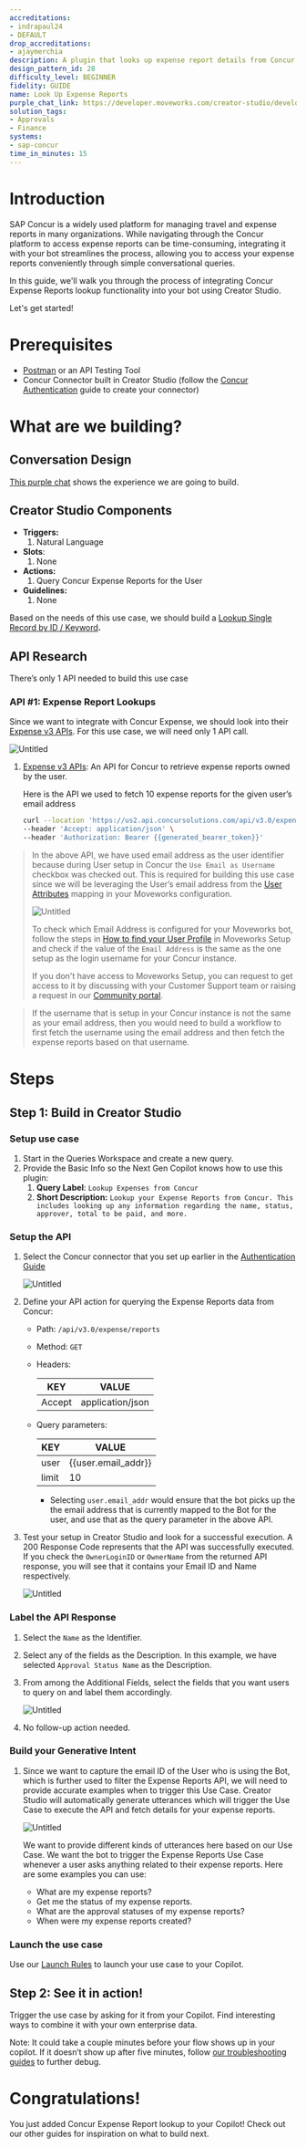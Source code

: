```yaml
---
accreditations:
- indrapaul24
- DEFAULT
drop_accreditations:
- ajaymerchia
description: A plugin that looks up expense report details from Concur.
design_pattern_id: 28
difficulty_level: BEGINNER
fidelity: GUIDE
name: Look Up Expense Reports
purple_chat_link: https://developer.moveworks.com/creator-studio/developer-tools/purple-chat-builder/?workspace={"title"%3A"My+Workspace"%2C"botSettings"%3A{"name"%3A""%2C"imageUrl"%3A""}%2C"mocks"%3A[{"id"%3A4760%2C"title"%3A"New+Mock"%2C"transcript"%3A{"settings"%3A{"colorStyle"%3A"LIGHT"%2C"startTime"%3A"11%3A43+AM"%2C"defaultPerson"%3A"GWEN"%2C"editable"%3Afalse%2C"botName"%3A""%2C"botImageUrl"%3A""}%2C"messages"%3A[{"from"%3A"USER"%2C"text"%3A"Show+me+my+expense+reports"}%2C{"from"%3A"ANNOTATION"%2C"text"%3A"Running+Creator+Studio+plugin+to+retrieve+Expense+Reports+from+Concur"}%2C{"from"%3A"BOT"%2C"text"%3A"You+have+two+expense+reports%3A"%2C"cards"%3A[{"title"%3A"New+test+report"%2C"text"%3A"Submitted+%26+Pending+Approval<br><b>Total+Claimed+Amount%3A<%2Fb>+%2460.00<br>Status%3A+<i>Currently+not+paid<%2Fi>"}%2C{"title"%3A"Internet+Reimbursement"%2C"text"%3A"Not+submitted<br><b>Total+Claimed+Amount%3A<%2Fb>+%2425.00<br>Status%3A+<i>Not+paid<%2Fi>"}]}]}}]}
solution_tags:
- Approvals
- Finance
systems:
- sap-concur
time_in_minutes: 15
---
```


# Introduction

SAP Concur is a widely used platform for managing travel and expense reports in many organizations. While navigating through the Concur platform to access expense reports can be time-consuming, integrating it with your bot streamlines the process, allowing you to access your expense reports conveniently through simple conversational queries.

In this guide, we'll walk you through the process of integrating Concur Expense Reports lookup functionality into your bot using Creator Studio.

Let's get started!

# Prerequisites

- [Postman](https://www.postman.com/) or an API Testing Tool
- Concur Connector built in Creator Studio (follow the [Concur Authentication](https://developer.moveworks.com/creator-studio/resources/authentication-guide?id=concur) guide to create your connector)

# What are we building?

## Conversation Design

[This purple chat](https://developer.moveworks.com/creator-studio/developer-tools/purple-chat-builder/?workspace=%7B%22title%22%3A%22My+Workspace%22%2C%22botSettings%22%3A%7B%7D%2C%22mocks%22%3A%5B%7B%22id%22%3A2617%2C%22title%22%3A%22Mock+1%22%2C%22transcript%22%3A%7B%22settings%22%3A%7B%22colorStyle%22%3A%22LIGHT%22%2C%22startTime%22%3A%2211%3A43+AM%22%2C%22defaultPerson%22%3A%22GWEN%22%2C%22editable%22%3Atrue%7D%2C%22messages%22%3A%5B%7B%22from%22%3A%22USER%22%2C%22text%22%3A%22Show+me+my+expense+reports%22%7D%2C%7B%22from%22%3A%22ANNOTATION%22%2C%22text%22%3A%22Running+Creator+Studio+plugin+to+retrieve+Expense+Reports+from+Concur%22%7D%2C%7B%22from%22%3A%22BOT%22%2C%22text%22%3A%22You+have+two+expense+reports%3A%22%2C%22cards%22%3A%5B%7B%22title%22%3A%22New+test+report%22%2C%22text%22%3A%22Submitted+%26+Pending+Approval%3Cbr%3E%3Cb%3ETotal+Claimed+Amount%3A%3C%2Fb%3E+%2460.00%3Cbr%3EStatus%3A+%3Ci%3ECurrently+not+paid%3C%2Fi%3E%22%7D%2C%7B%22title%22%3A%22Internet+Reimbursement%22%2C%22text%22%3A%22Not+submitted%3Cbr%3E%3Cb%3ETotal+Claimed+Amount%3A%3C%2Fb%3E+%2425.00%3Cbr%3EStatus%3A+%3Ci%3ENot+paid%3C%2Fi%3E%22%7D%5D%7D%5D%7D%7D%5D%7D) shows the experience we are going to build. 

## Creator Studio Components

- **Triggers:**
    1. Natural Language
- **Slots**:
    1. None
- **Actions:**
    1. Query Concur Expense Reports for the User
- **Guidelines:**
    1. None

Based on the needs of this use case, we should build a [Lookup Single Record by ID / Keyword](https://developer.moveworks.com/creator-studio/design-patterns/dp-6/)**.**

## API Research

There’s only 1 API needed to build this use case

### API #1: Expense Report Lookups

Since we want to integrate with Concur Expense, we should look into their [Expense v3 APIs](https://developer.concur.com/api-reference/expense/expense-report/v3.reports.html). For this use case, we will need only 1 API call.

![Untitled](Use%20Case%20Tutorial%20Lookup%20Expense%20Reports%20in%20Concur%200ad48c0ab26047b1bab45a82557a0bda/Untitled.png)

1. [Expense v3 APIs](https://developer.concur.com/api-reference/expense/expense-report/v3.reports.html): An API for Concur to retrieve expense reports owned by the user.
    
    Here is the API we used to fetch 10 expense reports for the given user’s email address
    
    ```bash
    curl --location 'https://us2.api.concursolutions.com/api/v3.0/expense/reports?user={{user_email_address}}&limit=10' \
    --header 'Accept: application/json' \
    --header 'Authorization: Bearer {{generated_bearer_token}}'
    ```
    

> In the above API, we have used email address as the user identifier because during User setup in Concur the `Use Email as Username` checkbox was checked out.
> This is required for building this use case since we will be leveraging the User’s email address from the [User Attributes](https://developer.moveworks.com/creator-studio/reference/user-attributes/#user-attributes-reference) mapping in your Moveworks configuration. 
>
> ![Untitled](Use%20Case%20Tutorial%20Lookup%20Expense%20Reports%20in%20Concur%200ad48c0ab26047b1bab45a82557a0bda/Untitled%201.png)
> 
>To check which Email Address is configured for your Moveworks bot, follow the steps in [How to find your User Profile](https://help.moveworks.com/docs/control-centre-identity#how-to-find-your-user-profile) in Moveworks Setup and check if the value of the `Email Address` is the same as the one setup as the login username for your Concur instance.
>
>If you don't have access to Moveworks Setup, you can request to get access to it by discussing with your Customer Support team or raising a request in our [Community portal](https://community.moveworks.com/moveworks-setup-83).

> If the username that is setup in your Concur instance is not the same as your email address, then you would need to build a workflow to first fetch the username using the email address and then fetch the expense reports based on that username.

# Steps

## Step 1: Build in Creator Studio

### Setup use case

1. Start in the Queries Workspace and create a new query.
2. Provide the Basic Info so the Next Gen Copilot knows how to use this plugin:
    1. **Query Label**: `Lookup Expenses from Concur` 
    2. **Short Description:** `Lookup your Expense Reports from Concur. This includes looking up any information regarding the name, status, approver, total to be paid, and more.`

### Setup the API

1. Select the Concur connector that you set up earlier in the [Authentication Guide](https://developer.moveworks.com/creator-studio/resources/authentication-guide?id=concur)
    
    ![Untitled](Use%20Case%20Tutorial%20Lookup%20Expense%20Reports%20in%20Concur%200ad48c0ab26047b1bab45a82557a0bda/Untitled%202.png)
    
2. Define your API action for querying the Expense Reports data from Concur:
    - Path: `/api/v3.0/expense/reports`
    - Method: `GET`
    - Headers:
        
        
        | KEY | VALUE |
        | --- | --- |
        | Accept | application/json |
    - Query parameters:
        
        
        | KEY | VALUE |
        | --- | --- |
        | user | {{user.email_addr}} |
        | limit | 10 |
        - Selecting `user.email_addr` would ensure that the bot picks up the the email address that is currently mapped to the Bot for the user, and use that as the query parameter in the above API.
3. Test your setup in Creator Studio and look for a successful execution. A 200 Response Code represents that the API was successfully executed.
If you check the `OwnerLoginID` or `OwnerName` from the returned API response, you will see that it contains your Email ID and Name respectively. 
    
    ![Untitled](Use%20Case%20Tutorial%20Lookup%20Expense%20Reports%20in%20Concur%200ad48c0ab26047b1bab45a82557a0bda/Untitled%203.png)
    

### Label the API Response

1. Select the `Name` as the Identifier.
2. Select any of the fields as the Description. In this example, we have selected `Approval Status Name` as the Description.
3. From among the Additional Fields, select the fields that you want users to query on and label them accordingly.
    
    ![Untitled](Use%20Case%20Tutorial%20Lookup%20Expense%20Reports%20in%20Concur%200ad48c0ab26047b1bab45a82557a0bda/Untitled%204.png)
    
4. No follow-up action needed.

### Build your Generative Intent

1. Since we want to capture the email ID of the User who is using the Bot, which is further used to filter the Expense Reports API, we will need to provide accurate examples when to trigger this Use Case. Creator Studio will automatically generate utterances which will trigger the Use Case to execute the API and fetch details for your expense reports.
    
    ![Untitled](Use%20Case%20Tutorial%20Lookup%20Expense%20Reports%20in%20Concur%200ad48c0ab26047b1bab45a82557a0bda/image4.png)

    We want to provide different kinds of utterances here based on our Use Case. We want the bot to trigger the Expense Reports Use Case whenever a user asks anything related to their expense reports. Here are some examples you can use:
    - What are my expense reports?
    - Get me the status of my expense reports.
    - What are the approval statuses of my expense reports?
    - When were my expense reports created?
    

### Launch the use case

Use our [Launch Rules](https://developer.moveworks.com/creator-studio/launch-options/) to launch your use case to your Copilot. 

## Step 2: See it in action!

Trigger the use case by asking for it from your Copilot. Find interesting ways to combine it with your own enterprise data.

Note: It could take a couple minutes before your flow shows up in your copilot. If it doesn’t show up after five minutes, follow [our troubleshooting guides](https://developer.moveworks.com/creator-studio/troubleshooting/support) to further debug.

# Congratulations!

You just added Concur Expense Report lookup to your Copilot! Check out our other guides for inspiration on what to build next.